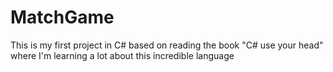 # MatchGame

This is my first project in C# based on reading the book "C# use your head" where I'm learning a lot about this incredible language
